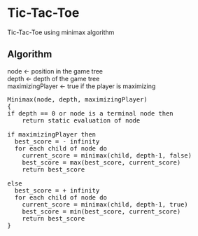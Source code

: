 # Tic-Tac-Toe
Tic-Tac-Toe using minimax algorithm

## Algorithm

node ← position in the game tree  
depth ← depth of the game tree  
maximizingPlayer ← true if the player is maximizing  

<pre>
Minimax(node, depth, maximizingPlayer)  
{  
if depth == 0 or node is a terminal node then  
    return static evaluation of node  
    
if maximizingPlayer then  
  best_score = - infinity  
  for each child of node do  
    current_score = minimax(child, depth-1, false)  
    best_score = max(best_score, current_score)  
    return best_score  
  
else  
  best_score = + infinity  
  for each child of node do  
    current_score = minimax(child, depth-1, true)   
    best_score = min(best_score, current_score)  
    return best_score  
}
</pre>
